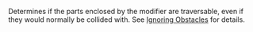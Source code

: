 Determines if the parts enclosed by the modifier are traversable, even if they would normally be collided with. See [Ignoring Obstacles](https://developer.roblox.com/articles/Pathfinding#ignoring-obstacles) for details.
